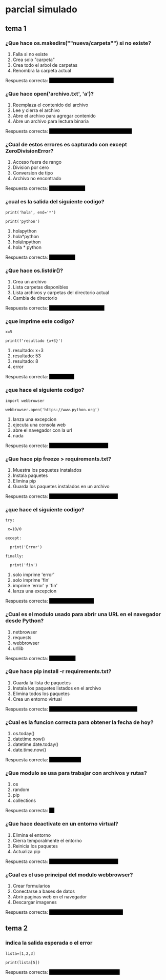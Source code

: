 # parcial simulado 
## tema 1
### ¿Que hace os.makedirs(""nueva/carpeta"") si no existe?

	


 1) Falla si no existe
 2) Crea solo "carpeta"
 3) Crea todo el arbol de carpetas
 4) Renombra la carpeta actual

Respuesta correcta: <span style="color: black; background: black;">Crea todo el arbol de carpetas</span>
### ¿Que hace open('archivo.txt', 'a')?

	


 1) Reemplaza el contenido del archivo
 2) Lee y cierra el archivo
 3) Abre el archivo para agregar contenido
 4) Abre un archivo para lectura binaria

Respuesta correcta: <span style="color: black; background: black;">Abre el archivo para agregar contenido
</span>
### ¿Cual de estos errores es capturado con except ZeroDivisionError?

	


 1) Acceso fuera de rango
 2) Division por cero
 3) Conversion de tipo
 4) Archivo no encontrado

Respuesta correcta: <span style="color: black; background: black;">Division por cero
</span>
### ¿cual es la salida del siguiente codigo?

	print('hola', end='*')

	print('python')


 1) holapython
 2) hola*python
 3) hola\npython
 4) hola * python

Respuesta correcta: <span style="color: black; background: black;">hola*python
</span>
### ¿Que hace os.listdir()?

	


 1) Crea un archivo
 2) Lista carpetas disponibles
 3) Lista archivos y carpetas del directorio actual
 4) Cambia de directorio

Respuesta correcta: <span style="color: black; background: black;">Lista carpetas disponibles
</span>
### ¿que imprime este codigo?

	x=5

	print(f'resultado {x+3}')


 1) resultado: x+3
 2) resultado: 53
 3) resultado: 8
 4) error

Respuesta correcta: <span style="color: black; background: black;">resultado: 8</span>
### ¿que hace el siguiente codigo?

	import webbrowser

	webbrowser.open('https://www.python.org')


 1) lanza una excepcion
 2) ejecuta una consola web
 3) abre el navegador con la url
 4) nada

Respuesta correcta: <span style="color: black; background: black;">abre el navegador con la url
</span>
### ¿Que hace pip freeze > requirements.txt?

	


 1) Muestra los paquetes instalados
 2) Instala paquetes
 3) Elimina pip
 4) Guarda los paquetes instalados en un archivo

Respuesta correcta: <span style="color: black; background: black;">Muestra los paquetes instalados
</span>
### ¿que hace el siguiente codigo?

	try:

	 x=10/0

	except:

	  print('Error')

	finally:

	  print('fin')


 1) solo imprime 'error'
 2) solo imprime 'fin'
 3) imprime 'error' y 'fin'
 4) lanza una excepcion

Respuesta correcta: <span style="color: black; background: black;">imprime 'error' y 'fin'
</span>
### ¿Cual es el modulo usado para abrir una URL en el navegador desde Python?

	


 1) netbrowser
 2) requests
 3) webbrowser
 4) urllib

Respuesta correcta: <span style="color: black; background: black;">webbrowser
</span>
### ¿Que hace pip install -r requirements.txt?

	


 1) Guarda la lista de paquetes
 2) Instala los paquetes listados en el archivo
 3) Elimina todos los paquetes
 4) Crea un entorno virtual

Respuesta correcta: <span style="color: black; background: black;">Instala los paquetes listados en el archivo
</span>
### ¿Cual es la funcion correcta para obtener la fecha de hoy?

	


 1) os.today()
 2) datetime.now()
 3) datetime.date.today()
 4) date.time.now()

Respuesta correcta: <span style="color: black; background: black;">datetime.now()
</span>
### ¿Que modulo se usa para trabajar con archivos y rutas?

	


 1) os
 2) random
 3) pip
 4) collections

Respuesta correcta: <span style="color: black; background: black;">os
</span>
### ¿Que hace deactivate en un entorno virtual?

	


 1) Elimina el entorno
 2) Cierra temporalmente el entorno
 3) Reinicia los paquetes
 4) Actualiza pip

Respuesta correcta: <span style="color: black; background: black;">Cierra temporalmente el entorno
</span>
### ¿Cual es el uso principal del modulo webbrowser?

	


 1) Crear formularios
 2) Conectarse a bases de datos
 3) Abrir paginas web en el navegador
 4) Descargar imagenes

Respuesta correcta: <span style="color: black; background: black;">Abrir paginas web en el navegador
</span>
## tema 2
### indica la salida esperada o el error

	lista=[1,2,3]

	print(lista[5])




Respuesta correcta: <span style="color: black; background: black;">IndexError: list index out of range</span>
